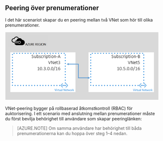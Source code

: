 ## Peering över prenumerationer

I det här scenariot skapar du en peering mellan två VNet som hör till olika prenumerationer.

![scenario för flera prenumerationer](./media/virtual-networks-create-vnetpeering-scenario-crosssub-include/figure01.PNG)

VNet-peering bygger på rollbaserad åtkomstkontroll (RBAC) för auktorisering. I ett scenario med anslutning mellan prenumerationer måste du först bevilja behörighet till användare som skapar peeringlänken:

> [AZURE.NOTE] Om samma användare har behörighet till båda prenumerationerna kan du hoppa över steg 1–4 nedan.


<!--HONumber=Sep16_HO3-->


